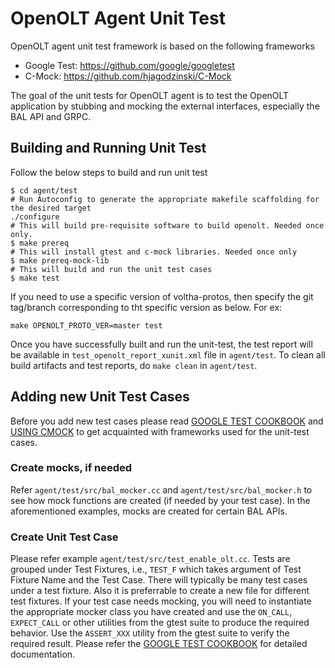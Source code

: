 # OpenOLT Agent Unit Test

OpenOLT agent unit test framework is based on the following frameworks

- Google Test: https://github.com/google/googletest
- C-Mock: https://github.com/hjagodzinski/C-Mock
 
The goal of the unit tests for OpenOLT agent is to test the OpenOLT application by stubbing and mocking the external interfaces, especially the BAL API and GRPC.

## Building and Running Unit Test

Follow the below steps to build and run unit test
```shell
$ cd agent/test
# Run Autoconfig to generate the appropriate makefile scaffolding for the desired target
./configure
# This will build pre-requisite software to build openolt. Needed once only.
$ make prereq
# This will install gtest and c-mock libraries. Needed once only
$ make prereq-mock-lib
# This will build and run the unit test cases
$ make test
```

If you need to use a specific version of voltha-protos, then specify the git tag/branch corresponding to
tht specific version as below. For ex:

```shell
make OPENOLT_PROTO_VER=master test
```

Once you have successfully built and run the unit-test, the test report will be available in `test_openolt_report_xunit.xml` file in `agent/test`.
To clean all build artifacts and test reports, do `make clean` in `agent/test`.

## Adding new Unit Test Cases

Before you add new test cases please read [GOOGLE TEST COOKBOOK](https://github.com/google/googletest/blob/master/googlemock/docs/cook_book.md) and [USING CMOCK](https://github.com/hjagodzinski/C-Mock/blob/master/README.md) to get acquainted with frameworks used for the unit-test cases.

### Create mocks, if needed

Refer `agent/test/src/bal_mocker.cc` and `agent/test/src/bal_mocker.h` to see how mock functions are created (if needed by your test case). In the aforementioned examples, mocks are created for certain BAL APIs.

### Create Unit Test Case

Please refer example `agent/test/src/test_enable_olt.cc`.
Tests are grouped under Test Fixtures, i.e., `TEST_F` which takes argument of Test Fixture Name and the Test Case. There will typically be many test cases under a test fixture. Also it is preferrable to create a new file for different test fixtures.
If your test case needs mocking, you will need to instantiate the appropriate mocker class you have created and use the `ON_CALL`, `EXPECT_CALL` or other utilities from the gtest suite to produce the required behavior.
Use the `ASSERT_XXX` utility from the gtest suite to verify the required result.
Please refer the [GOOGLE TEST COOKBOOK](https://github.com/google/googletest/blob/master/googlemock/docs/cook_book.md) for detailed documentation.

